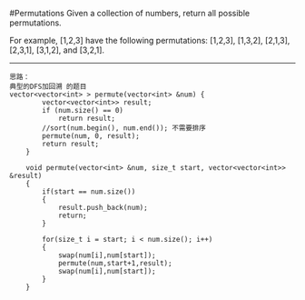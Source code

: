 #Permutations
Given a collection of numbers, return all possible permutations.

For example,
[1,2,3] have the following permutations:
[1,2,3], [1,3,2], [2,1,3], [2,3,1], [3,1,2], and [3,2,1].



---


```
思路：
典型的DFS加回溯 的题目
vector<vector<int> > permute(vector<int> &num) {
        vector<vector<int>> result;
        if (num.size() == 0)
            return result;
        //sort(num.begin(), num.end()); 不需要排序
        permute(num, 0, result);
        return result;
    }
    
    void permute(vector<int> &num, size_t start, vector<vector<int>> &result)
    {
        if(start == num.size())
        {
            result.push_back(num);
            return;
        }
        
        for(size_t i = start; i < num.size(); i++)
        {
            swap(num[i],num[start]);
            permute(num,start+1,result);
            swap(num[i],num[start]);
        }
    }
```